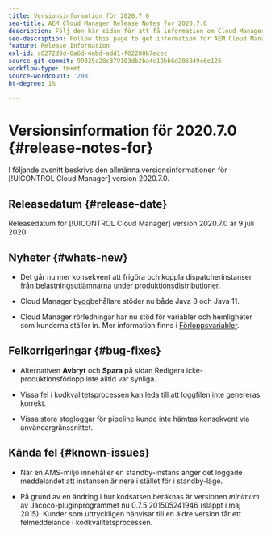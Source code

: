 ```yaml
---
title: Versionsinformation för 2020.7.0
seo-title: AEM Cloud Manager Release Notes for 2020.7.0
description: Följ den här sidan för att få information om Cloud Manager version 2020.7.0
seo-description: Follow this page to get information for AEM Cloud Manager Release 2020.7.0
feature: Release Information
exl-id: c0272d9d-0a6d-4abd-add1-f82280b7ecec
source-git-commit: 99325c28c379103db2ba4c19bb6d206849c6e126
workflow-type: tm+mt
source-wordcount: '208'
ht-degree: 1%

---
```


# Versionsinformation för 2020.7.0 {#release-notes-for}

I följande avsnitt beskrivs den allmänna versionsinformationen för [!UICONTROL Cloud Manager] version 2020.7.0.

## Releasedatum {#release-date}

Releasedatum för [!UICONTROL Cloud Manager] version 2020.7.0 är 9 juli 2020.

## Nyheter {#whats-new}

* Det går nu mer konsekvent att frigöra och koppla dispatcherinstanser från belastningsutjämnarna under produktionsdistributioner.

* Cloud Manager byggbehållare stöder nu både Java 8 och Java 11.

* Cloud Manager rörledningar har nu stöd för variabler och hemligheter som kunderna ställer in. Mer information finns i [Förloppsvariabler](/help/getting-started/build-environment.md#pipeline-variables).

## Felkorrigeringar {#bug-fixes}

* Alternativen **Avbryt** och **Spara** på sidan Redigera icke-produktionsförlopp inte alltid var synliga.

* Vissa fel i kodkvalitetsprocessen kan leda till att loggfilen inte genereras korrekt.

* Vissa stora stegloggar för pipeline kunde inte hämtas konsekvent via användargränssnittet.

## Kända fel {#known-issues}

* När en AMS-miljö innehåller en standby-instans anger det loggade meddelandet att instansen är nere i stället för i standby-läge.

* På grund av en ändring i hur kodsatsen beräknas är versionen _minimum_ av Jacoco-pluginprogrammet nu 0.7.5.201505241946 (släppt i maj 2015). Kunder som uttryckligen hänvisar till en äldre version får ett felmeddelande i kodkvalitetsprocessen.
